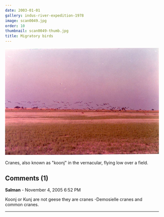 ```yaml
---
date: 2003-01-01
gallery: indus-river-expedition-1978
image: scan0049.jpg
order: 10
thumbnail: scan0049-thumb.jpg
title: Migratory birds
---
```


![Migratory birds](./scan0049.jpg)

Cranes, also known as "koonj" in the vernacular, flying low over a field.

<div id="comments">

## Comments (1)

**Salman** - November  4, 2005  6:52 PM

Koonj or Kunj are not geese they are cranes -Demosielle cranes and common cranes.

---

</div>